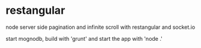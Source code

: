 restangular
===========

node server side pagination and infinite scroll with restangular and socket.io

start mognodb, build with 'grunt' and start the app with 'node .'
